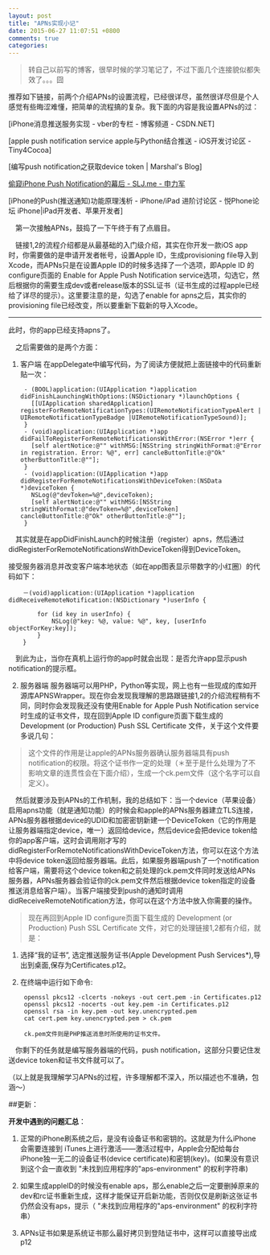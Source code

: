 ```yaml
---
layout: post
title: "APNs实现小记"
date: 2015-06-27 11:07:51 +0800
comments: true
categories: 
---
```


> 转自己以前写的博客，很早时候的学习笔记了，不过下面几个连接貌似都失效了。。。囧

推荐如下链接，前两个介绍APNs的设置流程，已经很详尽，虽然很详尽但是个人感觉有些晦涩难懂，把简单的流程搞的复杂。我下面的内容是我设置APNs的过：

[iPhone消息推送服务实现 - vber的专栏 - 博客频道 - CSDN.NET]

[apple push notification service apple与Python结合推送 - iOS开发讨论区 - Tiny4Cocoa]

[编写push notification之获取device token | Marshal's Blog]

[偷窥iPhone Push Notification的幕后 - SLJ.me - 申力军](http://slj.me/2010/02/iphone-push-notification/)

[iPhone的Push(推送通知)功能原理浅析 - iPhone/iPad 进阶讨论区 - 悦Phone论坛 iPhone|iPad开发者、苹果开发者]
 

&emsp;第一次接触APNs，鼓捣了一下午终于有了点眉目。

&emsp;链接1,2的流程介绍都是从最基础的入门级介绍，其实在你开发一款iOS app时，你需要做的是申请开发者帐号，设置Apple ID，生成provisioning file导入到Xcode，而APNs只是在设置Apple ID的时候多选择了一个选项，即Apple ID 的configure页面的 Enable for Apple Push Notification service选项，勾选它，然后根据你的需要生成dev或者release版本的SSL证书（证书生成的过程apple已经给了详尽的提示）。这里要注意的是，勾选了enable for apns之后，其实你的provisioning file已经改变，所以要重新下载新的导入Xcode。

-------------------
此时，你的app已经支持apns了。

&emsp;之后需要做的是两个方面：

1. 客户端 在appDelegate中编写代码，为了阅读方便就把上面链接中的代码重新贴一次：

	    - (BOOL)application:(UIApplication *)application didFinishLaunchingWithOptions:(NSDictionary *)launchOptions {  
	      [[UIApplication sharedApplication] registerForRemoteNotificationTypes:(UIRemoteNotificationTypeAlert |    UIRemoteNotificationTypeBadge |UIRemoteNotificationTypeSound)];  
	    }  
	    - (void)application:(UIApplication *)app didFailToRegisterForRemoteNotificationsWithError:(NSError *)err {  
	      [self alertNotice:@"" withMSG:[NSString stringWithFormat:@"Error in registration. Error: %@", err] cancleButtonTitle:@"Ok" otherButtonTitle:@""];  
	    }  
	    - (void)application:(UIApplication *)app didRegisterForRemoteNotificationsWithDeviceToken:(NSData *)deviceToken {  
	      NSLog(@"devToken=%@",deviceToken);  
	      [self alertNotice:@"" withMSG:[NSString stringWithFormat:@"devToken=%@",deviceToken] cancleButtonTitle:@"Ok" otherButtonTitle:@""];  
	    } 

&emsp;其实就是在appDidFinishLaunch的时候注册（register）apns，然后通过didRegisterForRemoteNotificationsWithDeviceToken得到DeviceToken。

接受服务器消息并改变客户端本地状态（如在app图表显示带数字的小红圈）的代码如下：

		－(void)application:(UIApplication *)application didReceiveRemoteNotification:(NSDictionary *)userInfo {
		
		    for (id key in userInfo) {
		        NSLog(@"key: %@, value: %@", key, [userInfo objectForKey:key]);
		    }    
		}

&emsp;到此为止，当你在真机上运行你的app时就会出现：是否允许app显示push notification的提示框。

2. 服务器端 服务器端可以用PHP，Python等实现，网上也有一些现成的库如开源库APNSWrapper。现在你会发现我理解的思路跟链接1,2的介绍流程稍有不同，同时你会发现我还没有使用Enable for Apple Push Notification service时生成的证书文件，现在回到Apple ID configure页面下载生成的 Development (or Production) Push SSL Certificate 文件，关于这个文件要多说几句：

>这个文件的作用是让apple的APNs服务器确认服务器端具有push notification的权限。将这个证书作一定的处理（＊至于是什么处理为了不影响文章的连贯性会在下面介绍），生成一个ck.pem文件（这个名字可以自定义）。

&emsp;然后就要涉及到APNs的工作机制，我的总结如下：当一个device（苹果设备）启用apns功能（就是通知功能）的时候会和apple的APNs服务器建立TLS连接，APNs服务器根据device的UDID和加密密钥新建一个DeviceToken（它的作用是让服务器端指定device，唯一）返回给device，然后device会把device token给你的app客户端，这时会调用刚才写的didRegisterForRemoteNotificationsWithDeviceToken方法，你可以在这个方法中将device token返回给服务器端。此后，如果服务器端push了一个notification给客户端，需要将这个device token和之前处理的ck.pem文件同时发送给APNs服务器，APNs服务器会验证你的ck.pem文件然后根据device token指定的设备推送消息给客户端）。当客户端接受到push的通知时调用didReceiveRemoteNotification方法，你可以在这个方法中放入你需要的操作。

>现在再回到Apple ID configure页面下载生成的 Development (or Production) Push SSL Certificate 文件，对它的处理链接1,2都有介绍，就是：

1. 选择“我的证书”, 选定推送服务证书(Apple Development Push Services*),导出到桌面,保存为Certificates.p12。

2. 在终端中运行如下命令:

    	openssl pkcs12 -clcerts -nokeys -out cert.pem -in Certificates.p12  
    	openssl pkcs12 -nocerts -out key.pem -in Certificates.p12  
    	openssl rsa -in key.pem -out key.unencrypted.pem  
   	 	cat cert.pem key.unencrypted.pem > ck.pem  

		ck.pem文件则是PHP推送消息时所使用的证书文件。

&emsp;你剩下的任务就是编写服务器端的代码，push notification，这部分只要记住发送device token和证书文件就可以了。

（以上就是我理解学习APNs的过程，许多理解都不深入，所以描述也不准确，包涵～）


##更新：

**开发中遇到的问题汇总**：

1. 正常的iPhone刷系统之后，是没有设备证书和密钥的。这就是为什么iPhone会需要连接到 iTunes上进行激活——激活过程中，Apple会分配给每台iPhone独一无二的设备证书(device certificate)和密钥(key)。(如果没有意识到这个会一直收到 "未找到应用程序的"aps-environment" 的权利字符串)

2. 如果生成appleID的时候没有enable aps，那么enable之后一定要删掉原来的dev和rc证书重新生成，这样才能保证开启新功能，否则仅仅是刷新这张证书仍然会没有aps，提示（ "未找到应用程序的"aps-environment" 的权利字符串）

3. APNs证书如果是系统证书那么最好拷贝到登陆证书中，这样可以直接导出成p12

 

 

 
